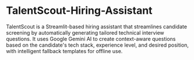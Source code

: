 # TalentScout-Hiring-Assistant
TalentScout is a Streamlit-based hiring assistant that streamlines candidate screening by automatically generating tailored technical interview questions. It uses Google Gemini AI to create context-aware questions based on the candidate's tech stack, experience level, and desired position, with intelligent fallback templates for offline use.
